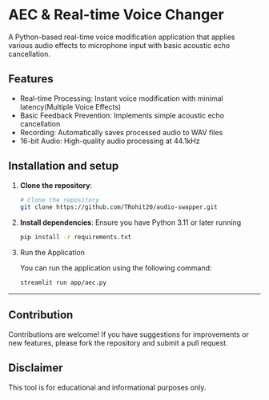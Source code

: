 # AEC & Real-time Voice Changer
A Python-based real-time voice modification application that applies various audio effects to microphone input with basic acoustic echo cancellation.

## Features
- Real-time Processing: Instant voice modification with minimal latency(Multiple Voice Effects)
- Basic Feedback Prevention: Implements simple acoustic echo cancellation
- Recording: Automatically saves processed audio to WAV files
- 16-bit Audio: High-quality audio processing at 44.1kHz

## Installation and setup

1. **Clone the repository**:
   ```bash
   # Clone the repository
   git clone https://github.com/TRohit20/audio-swapper.git
   ```

2. **Install dependencies**:
   Ensure you have Python 3.11 or later running
   ```bash
   pip install -r requirements.txt
   ```

4. Run the Application

    You can run the application using the following command:
    ```bash
    streamlit run app/aec.py
    ```

---

## Contribution

Contributions are welcome! If you have suggestions for improvements or new features, please fork the repository and submit a pull request.

## Disclaimer

This tool is for educational and informational purposes only. 
